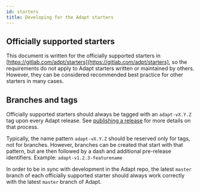 ```yaml
---
id: starters
title: Developing for the Adapt starters
---
```


<!-- DOCTOC SKIP -->

## Officially supported starters

This document is written for the officially supported starters in [https://gitlab.com/adpt/starters](https://gitlab.com/adpt/starters), so the requirements do not apply to Adapt starters written or maintained by others.
However, they can be considered recommended best practice for other starters in many cases.

## Branches and tags

Officially supported starters should always be tagged with an `adapt-vX.Y.Z` tag upon every Adapt release.
See [publishing a release](release.md) for more details on that process.

Typically, the name pattern `adapt-vX.Y.Z` should be reserved only for tags, not for branches.
However, branches can be created that start with that pattern, but are then followed by a dash and additional pre-release identifiers.
Example: `adapt-v1.2.3-featurename`

In order to be in sync with development in the Adapt repo, the latest `master` branch of each officially supported starter should always work correctly with the latest `master` branch of Adapt.
